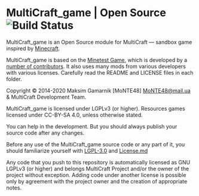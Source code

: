 MultiCraft_game | Open Source ![Build Status](https://github.com/MultiCraft/MultiCraft_game/workflows/build/badge.svg)
=============================

MultiCraft_game is an Open Source module for MultiCraft ― sandbox game inspired by [Minecraft](https://minecraft.net/).

MultiCraft_game is based on the [Minetest Game](https://github.com/minetest/minetest_game), which is developed by a [number of contributors](https://github.com/minetest/minetest_game/graphs/contributors).
It also uses many mods from various developers with various licenses. Carefully read the README and LICENSE files in each folder.

Copyright © 2014-2020 Maksim Gamarnik [MoNTE48] <MoNTE48@mail.ua> & MultiCraft Development Team.

MultiCraft_game is licensed under LGPLv3 (or higher). Resources games licensed under CC-BY-SA 4.0, unless otherwise stated.

You can help in the development. But you should always publish your source code after any changes.

Before any use of the MultiCraft_game source code or any part of it, you should familiarize yourself with [LGPL-3.0](doc/LGPL-3.0.md) and [License.md](doc/Licence.md)

Any code that you push to this repository is automatically licensed as GNU LGPLv3 (or higher) and belongs MultiCraft Project and/or the owner of the project without exception.
Adding code under another license is possible only by agreement with the project owner and the creation of appropriate notes.
